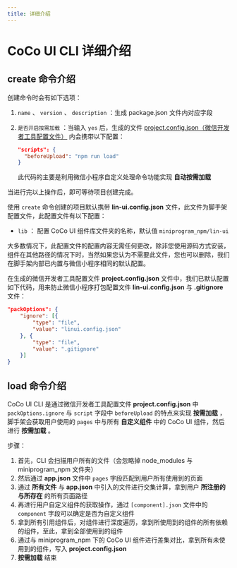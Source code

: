 ```yaml
---
title: 详细介绍
---
```

# <H2Icon /> CoCo UI CLI 详细介绍
   
## create 命令介绍

创建命令时会有如下选项：

1. `name` 、 `version` 、 `description` ：生成 package.json 文件内对应字段

2. `是否开启按需加载` ：当输入 `yes` 后，生成的文件 [project.config.json（微信开发者工具配置文件）](https://developers.weixin.qq.com/miniprogram/dev/devtools/projectconfig.html) 内会携带以下配置：

   ```json
   "scripts": {
     "beforeUpload": "npm run load"
   }
   ```

   此代码的主要是利用微信小程序自定义处理命令功能实现 **自动按需加载**

当进行完以上操作后，即可等待项目创建完成。

使用 `create` 命令创建的项目默认携带 **lin-ui.config.json** 文件，此文件为脚手架配置文件，此配置文件有以下配置：

- `lib` ： 配置 CoCo UI 组件库文件夹的名称，默认值 `miniprogram_npm/lin-ui`

大多数情况下，此配置文件的配置内容无需任何更改，除非您使用源码方式安装，组件在其他路径的情况下时，当然如果您认为不需要此文件，您也可以删除，我们在脚手架内部已内置与微信小程序相同的默认配置。

在生成的微信开发者工具配置文件 **project.config.json** 文件中，我们已默认配置如下代码，用来防止微信小程序打包配置文件 **lin-ui.config.json** 与 **.gitignore** 文件：

```json
"packOptions": {
    "ignore": [{
        "type": "file",
        "value": "linui.config.json"
    }, {
        "type": "file",
        "value": ".gitignore"
    }]
}
```

## load 命令介绍
CoCo UI CLI 是通过微信开发者工具配置文件 **project.config.json** 中 `packOptions.ignore` 与 `script` 字段中 `beforeUpload` 的特点来实现 **按需加载** ，脚手架会获取用户使用的 `pages` 中与所有 **自定义组件** 中的 CoCo UI 组件，然后进行 **按需加载** 。

步骤：
1. 首先，CLI 会扫描用户所有的文件（会忽略掉 node_modules 与 miniprogram_npm 文件夹）
2. 然后通过 **app.json** 文件中 `pages` 字段匹配到用户所有使用到的页面
3. 通过 **所有文件** 与 **app.json** 中引入的文件进行交集计算，拿到用户 **所注册的与所存在** 的所有页面路径
4. 再进行用户自定义组件的获取操作，通过 `[component].json` 文件中的 `component` 字段可以确定是否为自定义组件
5. 拿到所有引用组件后，对组件进行深度遍历，拿到所使用到的组件的所有依赖的组件，至此，拿到全部使用到的组件
6. 通过与 miniprogram_npm 下的 CoCo UI 组件进行差集对比，拿到所有未使用到的组件，写入 **project.config.json**
7. **按需加载** 结束

<RightMenu />
